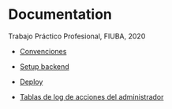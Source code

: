 # Documentation
Trabajo Práctico Profesional, FIUBA, 2020

* [Convenciones](conventions/conventions.md)

* [Setup backend](setup/backend.md)

* [Deploy](deploy.md)

* [Tablas de log de acciones del administrador](approvalEvents.md)

